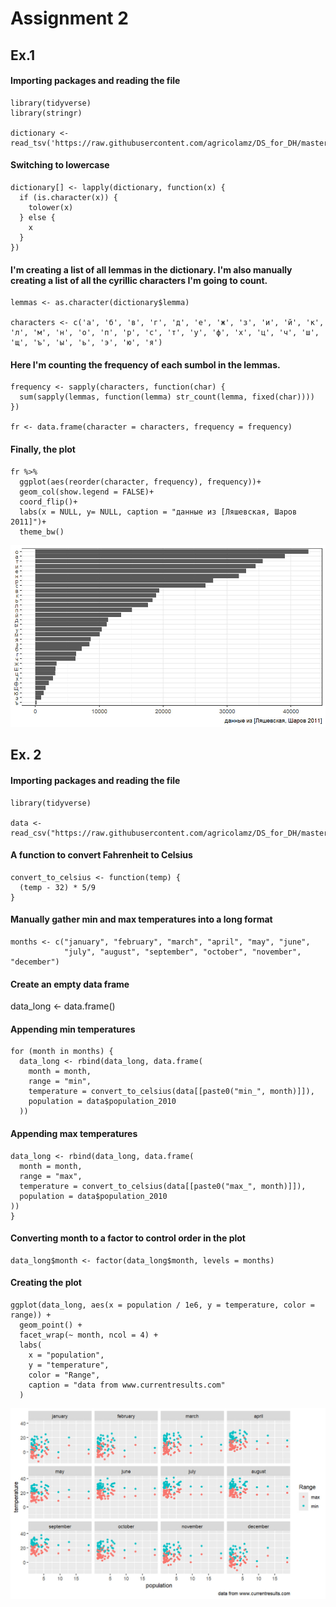 # Assignment 2

## Ex.1 

#### Importing packages and reading the file
```
library(tidyverse)
library(stringr)

dictionary <- read_tsv('https://raw.githubusercontent.com/agricolamz/DS_for_DH/master/data/freq_dict_2011.csv')
```
#### Switching to lowercase
```
dictionary[] <- lapply(dictionary, function(x) {
  if (is.character(x)) {
    tolower(x)
  } else {
    x
  }
})
```
#### I'm creating a list of all lemmas in the dictionary. I'm also manually creating a list of all the cyrillic characters I'm going to count.
```
lemmas <- as.character(dictionary$lemma)

characters <- c('а', 'б', 'в', 'г', 'д', 'е', 'ж', 'з', 'и', 'й', 'к', 'л', 'м', 'н', 'о', 'п', 'р', 'с', 'т', 'у', 'ф', 'х', 'ц', 'ч', 'ш', 'щ', 'ъ', 'ы', 'ь', 'э', 'ю', 'я')
```
#### Here I'm counting the frequency of each sumbol in the lemmas.
```
frequency <- sapply(characters, function(char) {
  sum(sapply(lemmas, function(lemma) str_count(lemma, fixed(char))))
})

fr <- data.frame(character = characters, frequency = frequency)
```
#### Finally, the plot
```
fr %>%
  ggplot(aes(reorder(character, frequency), frequency))+
  geom_col(show.legend = FALSE)+
  coord_flip()+
  labs(x = NULL, y= NULL, caption = "данные из [Ляшевская, Шаров 2011]")+
  theme_bw()
```

![plot](plot1.jpg)

## Ex. 2
#### Importing packages and reading the file
```
library(tidyverse)

data <- read_csv("https://raw.githubusercontent.com/agricolamz/DS_for_DH/master/data/us_city_average_temperature.csv")
```
#### A function to convert Fahrenheit to Celsius
```
convert_to_celsius <- function(temp) {
  (temp - 32) * 5/9
}
```

#### Manually gather min and max temperatures into a long format
```
months <- c("january", "february", "march", "april", "may", "june",
            "july", "august", "september", "october", "november", "december")
```

#### Create an empty data frame
data_long <- data.frame()

#### Appending min temperatures
```
for (month in months) {
  data_long <- rbind(data_long, data.frame(
    month = month,
    range = "min",
    temperature = convert_to_celsius(data[[paste0("min_", month)]]),
    population = data$population_2010
  ))
```
  
  #### Appending max temperatures
  ```
  data_long <- rbind(data_long, data.frame(
    month = month,
    range = "max",
    temperature = convert_to_celsius(data[[paste0("max_", month)]]),
    population = data$population_2010
  ))
}
```

#### Converting month to a factor to control order in the plot
```
data_long$month <- factor(data_long$month, levels = months)
```

#### Creating the plot
```
ggplot(data_long, aes(x = population / 1e6, y = temperature, color = range)) +
  geom_point() +
  facet_wrap(~ month, ncol = 4) +
  labs(
    x = "population",
    y = "temperature",
    color = "Range",
    caption = "data from www.currentresults.com"
  )
```
![plot](plot2.jpg)
